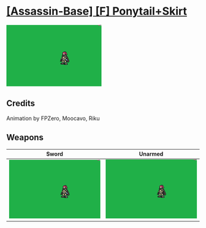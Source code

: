 # [\[Assassin-Base\] \[F\] Ponytail+Skirt](./)

<img src="./1.%20Sword/Sword_000.png" alt="[Assassin-Base] [F] Ponytail+Skirt standing" />

## Credits

Animation by FPZero, Moocavo, Riku

## Weapons


|Sword |Unarmed |
|  :---: | :---: |
| <img alt="Sword animation" src="./1.%20Sword/Sword.gif" /> | <img alt="Unarmed animation" src="./8.%20Unarmed/Unarmed.gif" /> |
